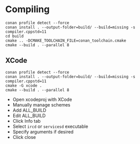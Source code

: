 # Compiling 
```
conan profile detect --force 
conan install . --output-folder=build/ --build=missing -s compiler.cppstd=11
cd build
cmake .. -DCMAKE_TOOLCHAIN_FILE=conan_toolchain.cmake
cmake --build . --parallel 8
```

## XCode
```
conan profile detect --force
conan install . --output-folder=build/ --build=missing -s compiler.cppstd=11
cmake -G xcode .
cmake --build . --parallel 8
```
- Open xcodeproj with XCode 
- Manually manage schemes
- Add ALL_BUILD
- Edit ALL_BUILD
- Click Info tab
- Select `ircd` or `servicesd` executable
- Specify arguments if desired
- Click close
